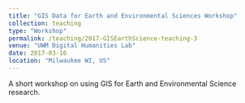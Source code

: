 ```yaml
---
title: "GIS Data for Earth and Environmental Sciences Workshop"
collection: teaching
type: "Workshop"
permalink: /teaching/2017-GISEarthScience-teaching-3
venue: "UWM Digital Humanities Lab"
date: 2017-03-16
location: "Milwaukee WI, US"
---
```


A short workshop on using GIS for Earth and Environmental Science research.
